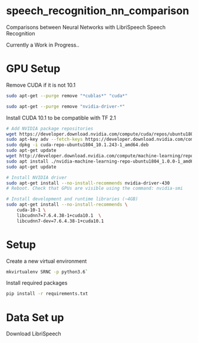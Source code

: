 # speech_recognition_nn_comparison
Comparisons between Neural Networks with LibriSpeech Speech Recognition

Currently a Work in Progress..

# GPU Setup

Remove CUDA if it is not 10.1
```bash
sudo apt-get --purge remove "*cublas*" "cuda*"

sudo apt-get --purge remove "nvidia-driver-*"
```

Install CUDA 10.1 to be compatible with TF 2.1

```bash
# Add NVIDIA package repositories
wget https://developer.download.nvidia.com/compute/cuda/repos/ubuntu1804/x86_64/cuda-repo-ubuntu1804_10.1.243-1_amd64.deb
sudo apt-key adv --fetch-keys https://developer.download.nvidia.com/compute/cuda/repos/ubuntu1804/x86_64/7fa2af80.pub
sudo dpkg -i cuda-repo-ubuntu1804_10.1.243-1_amd64.deb
sudo apt-get update
wget http://developer.download.nvidia.com/compute/machine-learning/repos/ubuntu1804/x86_64/nvidia-machine-learning-repo-ubuntu1804_1.0.0-1_amd64.deb
sudo apt install ./nvidia-machine-learning-repo-ubuntu1804_1.0.0-1_amd64.deb
sudo apt-get update

# Install NVIDIA driver
sudo apt-get install --no-install-recommends nvidia-driver-430
# Reboot. Check that GPUs are visible using the command: nvidia-smi

# Install development and runtime libraries (~4GB)
sudo apt-get install --no-install-recommends \
    cuda-10-1 \
    libcudnn7=7.6.4.38-1+cuda10.1  \
    libcudnn7-dev=7.6.4.38-1+cuda10.1
```

# Setup

Create a new virtual environment 

```bash
mkvirtualenv SRNC -p python3.6`
```

Install required packages

```bash
pip install -r requirements.txt
```


# Data Set up


Download LibriSpeech


